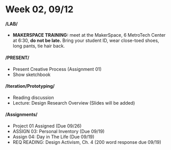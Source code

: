 # Week 02, 09/12

#### /LAB/

* __MAKERSPACE TRAINING:__ meet at the MakerSpace, 6 MetroTech Center at 6:30, __do not be late.__
Bring your student ID, wear close-toed shoes, long pants, tie hair back. 

#### /PRESENT/

* Present Creative Process (Assignment 01)
* Show sketchbook

#### /Iteration/Prototyping/

* Reading discussion
* Lecture: Design Research Overview (Slides will be added) 

#### /Assignments/

* Project 01 Assigned (Due 09/26)
* ASSIGN 03: Personal Inventory (Due 09/19)
* Assign 04: Day in The Life (Due 09/19)
* REQ READING: Design Activism, Ch. 4 (200 word response due 09/19)
